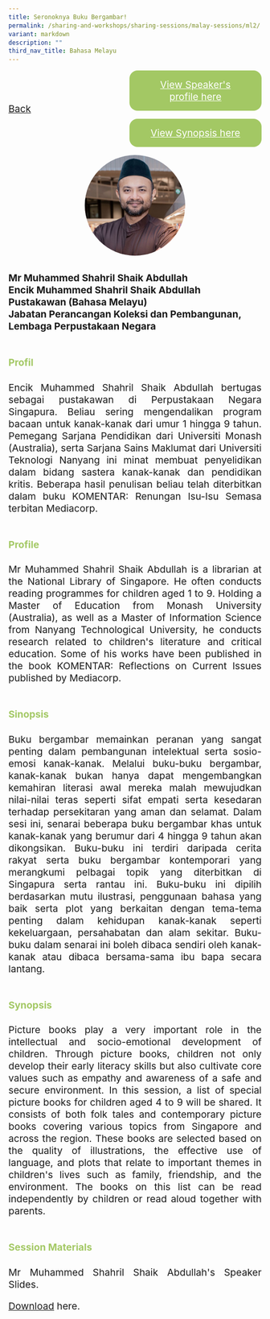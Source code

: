 ```yaml
---
title: Seronoknya Buku Bergambar!
permalink: /sharing-and-workshops/sharing-sessions/malay-sessions/ml2/
variant: markdown
description: ""
third_nav_title: Bahasa Melayu
---
```

<style>
.entry-title{
  font-size: 2.25rem;
  font-weight: 700;
  margin-bottom: 2rem;
  text-align: center;
}
.entry-content p{
  text-align: justify;
}

.entry-title.supported-by{
  margin-bottom: 0;
  margin-top: 3rem;
}

.entry-content .buttons-container{
  align-items: center;
  column-gap: 1rem;
  display: flex;
  flex-wrap: wrap;
  justify-content: center;
}
.entry-content .buttons-container .btn-link{
  background-color: #7431e8;
  border-radius: 0.4rem;
  color: #fff;
  font-size: 1.5rem;
  margin-bottom: 1rem;
  padding: 15px 20px;
  text-align: center;
  text-decoration: none;
  width: 15rem;
}
.entry-content .buttons-container .btn-link:hover{
  background-color: lightgrey;
}

.entry-content.sharing-sessions{
  align-items: center;
  display: flex;
  flex-direction: column;
  row-gap: 1.5rem;
}
.entry-content.sharing-sessions .session-item{
  align-items: flex-start;
  background-color:#d84178;
  border-radius: 0.5rem;
  color: #ffffff;
  row-gap: 2rem;
  display: flex;
  font-size: 1.1rem;
  flex-direction: column;
  line-height: 1.2;
  justify-content: space-between;
  margin-bottom: 2rem;
  padding: 1rem;
  width: 100%;
}
.entry-content.sharing-sessions .session-item .lower-wrapper{
  display: flex;
  flex-direction: column;
  row-gap: 2rem;
  width: 100%;
}
.entry-content.sharing-sessions .session-item .session-link{
  border: 2px solid lightgrey;
  border-radius: 0.5rem;
  padding: 1rem;
  text-align: center;
}
.entry-content.sharing-sessions .session-item .session-link a{
  color: #ffffff;
}

.entry-content.sharing-sessions.malay-sessions .session-item{
  background-color: #a3c864;
}

.entry-content.sharing-sessions.tamil-sessions .session-item,
.entry-content.sharing-sessions.preschools-exhibitors .session-item{
  background-color: #9b4490;
}

.entry-content.sharing-sessions.english-sessions .session-item{
  background-color: #fa0;
}

.entry-content.sharing-sessions.primary-secondary-exhibitors .session-item{
  background-color: #a3c864;
}

.entry-content.sharing-sessions .session-item .session-link:hover{
  background-color: lightgrey;
}

.entry-content.sharing-session-item{
  font-size: 1.2rem;
}
.entry-content.sharing-session-item .sharing-sessions-nav{
  align-items: center;
  column-gap: 1rem;
  display: flex;
  flex-wrap: wrap;
  justify-content: space-between;
  padding-bottom: 1rem;
}
.entry-content.sharing-session-item .sharing-sessions-nav .inner-nav-wrapper{
  column-gap: 1rem;
  display: flex;
  flex: 2;
  flex-wrap: wrap;
  justify-content: flex-end;
  row-gap: 1rem;
}
.entry-content.sharing-session-item .sharing-sessions-nav .inner-nav-wrapper .nav-btn{
  background-color: #d84178;
  border-radius: 1rem;
  color: #fff;
  padding: 1rem 2rem;
  text-align: center;
  width: 100%;
}
.entry-content.sharing-session-item.malay-session .sharing-sessions-nav .inner-nav-wrapper .nav-btn{
  background-color: #a3c864;
}
.entry-content.sharing-session-item.tamil-session .sharing-sessions-nav .inner-nav-wrapper .nav-btn{
  background-color: #9b4490;
}
.entry-content.sharing-session-item.english-session .sharing-sessions-nav .inner-nav-wrapper .nav-btn{
  background-color: #fa0;
}
.entry-content.sharing-session-item .sharing-sessions-nav .inner-nav-wrapper .nav-btn:hover{
  background-color: lightgrey;
}
.entry-content.sharing-session-item .profile-photo-container{
  align-items: center;
  column-gap: 1rem;
  display: flex;
  flex-wrap: wrap;
  justify-content: space-between;
  row-gap: 1rem;
}
.entry-content.sharing-session-item .profile-photo{
  align-items: center;
  column-gap: 2rem;
  display: flex;
  flex-wrap: wrap;
  justify-content: center;
  row-gap: 2rem;
  margin-bottom: 2rem;
}
.entry-content.sharing-session-item .profile-photo img{
  border-radius: 100px;
  width: 200px;
}
.entry-content.sharing-session-item.awardee-item .profile-photo{
  width: 100%;
}
.entry-content.sharing-session-item .profile-name{
  font-weight: 700;
  margin-bottom: 3rem;
}
.entry-content.sharing-session-item h4{
  color: #d84178;
}
.entry-content.sharing-session-item.malay-session h4{
  color: #a3c864;
}
.entry-content.sharing-session-item.tamil-session h4{
  color: #9b4490;
}
.entry-content.sharing-session-item.english-session h4{
  color: #fa0;
}
.entry-content.sharing-session-item.awardee-item h3,
.entry-content.sharing-session-item.awardee-item h4{
  color: #4372d6;
}
.entry-content.sharing-session-item .section-wrapper{
  margin-bottom: 3rem;
}

.entry-content.awardees-container h4{
  font-weight: 700;
  margin-bottom: 3rem;
}
.entry-content.awardees-container a{
  text-decoration: none;
}
.entry-content.awardees-container .section-wrapper{
  margin-bottom: 10rem;
}
.entry-content.awardees-container .section-row{
  column-gap: 1rem;
  display: flex;
  flex-wrap: wrap;
  justify-content: space-around;
  row-gap: 1rem;
}
.entry-content.awardees-container .section-column{
  width: 30%;
}
.entry-content.awardees-container .awardee-wrapper{
  align-items: center;
  display: flex;
  flex-direction: column;
  justify-content: center;
  row-gap: 1rem;
}
.entry-content.awardees-container .awardee-wrapper .awardee-pic{
  width: 10rem;
}
.entry-content.awardees-container .awardee-wrapper .awardee-profile{
  color: #484848;
  text-align: center;
}
.entry-content.awardees-container .awardee-wrapper .name-english{
  font-size: 1.25rem;
  margin-bottom: 1rem;
}
.entry-content.awardees-container .awardee-wrapper .name-chinese{
  font-size: 1.25rem;
  margin-bottom: 1rem;
}

.entry-content .btntop{
  position: fixed;
  float: right;
  bottom: 20px;
  right: 80px;
  z-index: 99;
  boder: none;
  background-color: #3bb9ff;
  cursor: pointer;
  padding: 15px;
  boder-radius: 4px;
  color: #fff;
  font-weight: 600;
}

.coming-soon{
  color: #7431e8;
  font-size: 2rem;
  font-weight: 700;
  margin-top: 3rem;
  text-align: center;
}

@media all and (min-width: 40rem ){
  .entry-content.sharing-sessions{
    align-items: flex-start;
    display: flex;
    flex-direction: column;
    row-gap: 1.5rem;
  }

  
  .entry-content.sharing-sessions .session-item .lower-wrapper{
    align-items: center;
    flex-direction: row;
    justify-content: space-between;
  }

  .entry-content.sharing-session-item .sharing-sessions-nav .inner-nav-wrapper .nav-btn{
    width: 45%;
  }
}
</style>

<div class="entry-content sharing-session-item malay-session">
<div class="sharing-sessions-nav">
<a href="/sharing-and-workshops/sharing-sessions/malay-sessions/">Back</a>
<div class="inner-nav-wrapper">
<a class="nav-btn" href="#C1">View Speaker's profile here</a>
<a class="nav-btn" href="#C2">View Synopsis here</a>
</div>
</div>

<div class="profile-photo">
<img alt="Muhammed Shahril Shaik Abdullah" src="/images/Sharing_sessions/muhammed-shahril-shaik-abdullah.jpg">
</div>

<div class="profile-name">
Mr Muhammed Shahril Shaik Abdullah<br>
Encik Muhammed Shahril Shaik Abdullah<br>
Pustakawan (Bahasa Melayu)<br>
Jabatan Perancangan Koleksi dan Pembangunan, Lembaga Perpustakaan Negara
</div>

<div class="section-wrapper">
<h4 id="C1">Profil</h4>
<p>
Encik Muhammed Shahril Shaik Abdullah bertugas sebagai pustakawan di Perpustakaan Negara Singapura. Beliau sering mengendalikan program bacaan untuk kanak-kanak dari umur 1 hingga 9 tahun. Pemegang Sarjana Pendidikan dari Universiti Monash (Australia), serta Sarjana Sains Maklumat dari Universiti Teknologi Nanyang ini minat membuat penyelidikan dalam bidang sastera kanak-kanak dan pendidikan kritis. Beberapa hasil penulisan beliau telah diterbitkan dalam buku KOMENTAR: Renungan Isu-Isu Semasa terbitan Mediacorp.
</p>
</div>

<div class="section-wrapper">
<h4>Profile</h4>
<p>
Mr Muhammed Shahril Shaik Abdullah is a librarian at the National Library of Singapore. He often conducts reading programmes for children aged 1 to 9. Holding a Master of Education from Monash University (Australia), as well as a Master of Information Science from Nanyang Technological University, he conducts research related to children's literature and critical education. Some of his works have been published in the book KOMENTAR: Reflections on Current Issues published by Mediacorp.
</p>
</div>

<div class="section-wrapper">
<h4 id="C2">Sinopsis</h4> 
<p>
Buku bergambar memainkan peranan yang sangat penting dalam pembangunan intelektual serta sosio-emosi kanak-kanak. Melalui buku-buku bergambar, kanak-kanak bukan hanya dapat mengembangkan kemahiran literasi awal mereka malah mewujudkan nilai-nilai teras seperti sifat empati serta kesedaran terhadap persekitaran yang aman dan selamat. Dalam sesi ini, senarai beberapa buku bergambar khas untuk kanak-kanak yang berumur dari 4 hingga 9 tahun akan dikongsikan. Buku-buku ini terdiri daripada cerita rakyat serta buku bergambar kontemporari yang merangkumi pelbagai topik yang diterbitkan di Singapura serta rantau ini.  Buku-buku ini dipilih berdasarkan mutu ilustrasi, penggunaan bahasa yang baik serta plot yang berkaitan dengan tema-tema penting dalam kehidupan kanak-kanak seperti kekeluargaan, persahabatan dan alam sekitar. Buku-buku dalam senarai ini boleh dibaca sendiri oleh kanak-kanak atau dibaca bersama-sama ibu bapa secara lantang.
</p>
</div>

<div class="section-wrapper">
<h4>Synopsis</h4> 
<p>
Picture books play a very important role in the intellectual and socio-emotional development of children. Through picture books, children not only develop their early literacy skills but also cultivate core values such as empathy and awareness of a safe and secure environment. In this session, a list of special picture books for children aged 4 to 9 will be shared. It consists of both folk tales and contemporary picture books covering various topics from Singapore and across the region. These books are selected based on the quality of illustrations, the effective use of language, and plots that relate to important themes in children's lives such as family, friendship, and the environment. The books on this list can be read independently by children or read aloud together with parents.
</p>
</div>

<div class="section-wrapper">
	    <h4>Session Materials</h4>
    <p>Mr Muhammed Shahril Shaik Abdullah's Speaker Slides.</p>
    <p><a download="Shahril NLB_MTL Symposium (Slides) 2024_FAIRED.pdf" target="_blank" href="https://drive.google.com/uc?export=download&amp;id=1RQ-a-1Etp6v-xX9x3U6iwFf8cyoGnEW1">Download</a> here.</p>
</div>
</div>